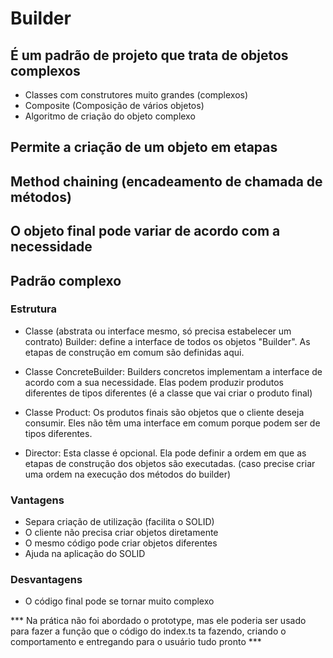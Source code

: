 # Builder

## É um padrão de projeto que trata de objetos complexos
- Classes com construtores muito grandes (complexos)
- Composite (Composição de vários objetos)
- Algoritmo de criação do objeto complexo 

## Permite a criação de um objeto em etapas

## Method chaining (encadeamento de chamada de métodos)

## O objeto final pode variar de acordo com a necessidade

## Padrão complexo

### Estrutura

- Classe (abstrata ou interface mesmo, só precisa estabelecer um contrato) Builder: define a interface de todos os objetos "Builder". As etapas de construção em comum são definidas aqui.

- Classe ConcreteBuilder: Builders concretos implementam a interface de acordo com a sua necessidade. Elas podem produzir produtos diferentes de tipos diferentes (é a classe que vai criar o produto final)

- Classe Product: Os produtos finais são objetos que o cliente deseja consumir. Eles não têm uma interface em comum porque podem ser de tipos diferentes.

- Director: Esta classe é opcional. Ela pode definir a ordem em que as etapas de construção dos objetos são executadas. (caso precise criar uma ordem na execução dos métodos do builder)

### Vantagens

- Separa criação de utilização (facilita o SOLID)
- O cliente não precisa criar objetos diretamente
- O mesmo código pode criar objetos diferentes
- Ajuda na aplicação do SOLID

### Desvantagens

- O código final pode se tornar muito complexo

*** Na prática não foi abordado o prototype, mas ele poderia ser usado para fazer a função que o código do index.ts ta fazendo, criando o comportamento e entregando para o usuário tudo pronto ***
